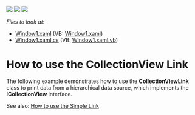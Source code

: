 <!-- default badges list -->
![](https://img.shields.io/endpoint?url=https://codecentral.devexpress.com/api/v1/VersionRange/128596189/11.1.4%2B)
[![](https://img.shields.io/badge/Open_in_DevExpress_Support_Center-FF7200?style=flat-square&logo=DevExpress&logoColor=white)](https://supportcenter.devexpress.com/ticket/details/E1674)
[![](https://img.shields.io/badge/📖_How_to_use_DevExpress_Examples-e9f6fc?style=flat-square)](https://docs.devexpress.com/GeneralInformation/403183)
<!-- default badges end -->
<!-- default file list -->
*Files to look at*:

* [Window1.xaml](./CS/Window1.xaml) (VB: [Window1.xaml](./VB/Window1.xaml))
* [Window1.xaml.cs](./CS/Window1.xaml.cs) (VB: [Window1.xaml.vb](./VB/Window1.xaml.vb))
<!-- default file list end -->
# How to use the CollectionView Link


<p>The following example demonstrates how to use the <strong>CollectionViewLink</strong> class to print data from a hierarchical data source, which implements the <strong>ICollectionView</strong> interface.</p><p>See also: <a href="https://www.devexpress.com/Support/Center/p/E1673">How to use the Simple Link</a></p>

<br/>


